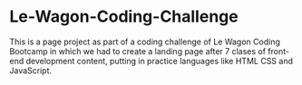 # Le-Wagon-Coding-Challenge
This is a page project as part of a coding challenge of Le Wagon Coding Bootcamp in which we had to create a landing page after 7 clases of 
front-end development content, putting in practice languages like HTML CSS and JavaScript.
